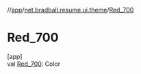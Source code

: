 //[app](../../index.md)/[net.bradball.resume.ui.theme](index.md)/[Red_700](-red_700.md)

# Red_700

[app]\
val [Red_700](-red_700.md): Color
